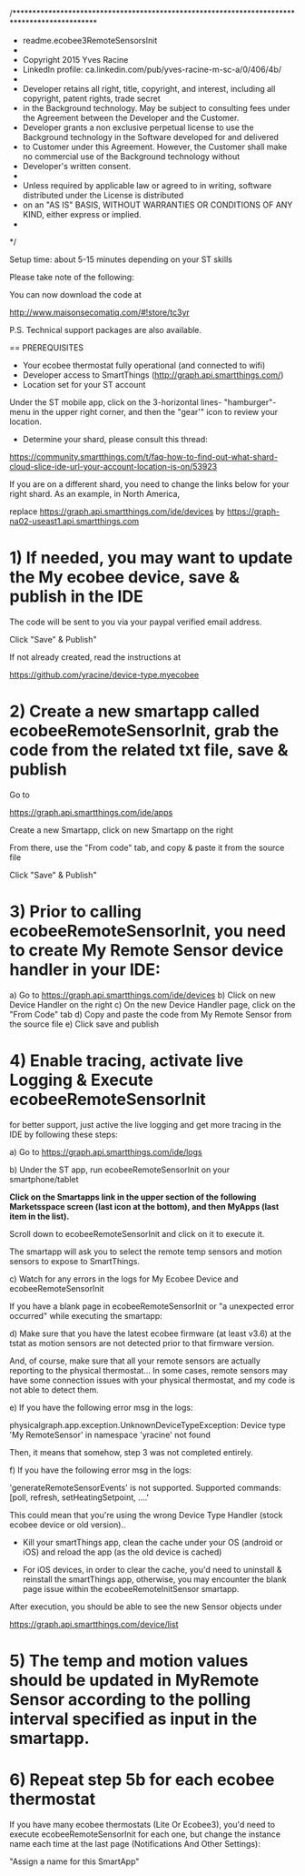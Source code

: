 /*********************************************************************************************
 *  readme.ecobee3RemoteSensorsInit
 *
 *  Copyright 2015 Yves Racine
 *  LinkedIn profile: ca.linkedin.com/pub/yves-racine-m-sc-a/0/406/4b/
 *
 *  Developer retains all right, title, copyright, and interest, including all copyright, patent rights, trade secret 
 *  in the Background technology. May be subject to consulting fees under the Agreement between the Developer and the Customer. 
 *  Developer grants a non exclusive perpetual license to use the Background technology in the Software developed for and delivered 
 *  to Customer under this Agreement. However, the Customer shall make no commercial use of the Background technology without
 *  Developer's written consent.
 *
 *  Unless required by applicable law or agreed to in writing, software distributed under the License is distributed
 *  on an "AS IS" BASIS, WITHOUT WARRANTIES OR CONDITIONS OF ANY KIND, either express or implied. 
 *
 */


Setup time: about 5-15 minutes depending on your ST skills

Please take note of the following:

You can now download the code at 

http://www.maisonsecomatiq.com/#!store/tc3yr 

P.S. Technical support packages are also available.

== PREREQUISITES

- Your ecobee thermostat fully operational (and connected to wifi)
- Developer access to SmartThings (http://graph.api.smartthings.com/)
- Location set for your ST account 

Under the ST mobile app, click on the 3-horizontal lines- "hamburger"- menu in the upper right corner, and then the "gear'" icon to review your location.

- Determine your shard, please consult this thread:

https://community.smartthings.com/t/faq-how-to-find-out-what-shard-cloud-slice-ide-url-your-account-location-is-on/53923

If you are on a different shard, you need to change the links below for your right shard. 
As an example, in North America,

replace https://graph.api.smartthings.com/ide/devices by https://graph-na02-useast1.api.smartthings.com

# 1) If needed, you may want to update the My ecobee device, save & publish in the IDE

<a>The code will be sent to you via your paypal verified email address.</b>

Click "Save" & Publish"

If not already created, read the instructions at

https://github.com/yracine/device-type.myecobee

# 2) Create a new smartapp called ecobeeRemoteSensorInit, grab the code from the related txt file, save & publish

Go to 

https://graph.api.smartthings.com/ide/apps

Create a new Smartapp, click on new Smartapp on the right

From there, use the "From code" tab, and copy & paste it from the source file

Click "Save" & Publish"

# 3) Prior to calling ecobeeRemoteSensorInit, you need to create My Remote Sensor device handler in your IDE:

a) Go to https://graph.api.smartthings.com/ide/devices
b) Click on new Device Handler on the right
c) On the new Device Handler page, click on the "From Code" tab
d) Copy and paste the code from My Remote Sensor from the source file
e) Click save and publish

# 4) Enable tracing, activate live Logging & Execute ecobeeRemoteSensorInit

for better support, just active the live logging and get more tracing
in the IDE by following these steps:

a) Go to https://graph.api.smartthings.com/ide/logs

b) Under the ST app, run ecobeeRemoteSensorInit on your smartphone/tablet


<b>Click on the Smartapps link in the upper section of the following Marketsspace screen (last icon at the bottom), and then MyApps (last item in the list).</b>

Scroll down to ecobeeRemoteSensorInit and click on it to execute it.

The smartapp will ask you to select the remote temp sensors and motion sensors to expose to SmartThings.


c) Watch for any errors in the logs for My Ecobee Device and ecobeeRemoteSensorInit



If you have a blank page in ecobeeRemoteSensorInit or "a unexpected error occurred" while
executing the smartapp:

d) Make sure that you have the latest ecobee firmware (at least v3.6) at the tstat as motion sensors
are not detected prior to that firmware version.  

And, of course, make sure that all your remote sensors are actually reporting to the physical thermostat...
In some cases, remote sensors may have some connection issues with your physical thermostat, and my code is not able 
to detect them.


e) If you have the following error msg in the logs:

physicalgraph.app.exception.UnknownDeviceTypeException: Device type 'My RemoteSensor' in namespace 'yracine' not found

Then, it means that somehow, step 3 was not completed entirely.

f) If you have the following error msg in the logs:

'generateRemoteSensorEvents' is not supported. Supported commands: [poll, refresh, setHeatingSetpoint, ....'

This could mean that you're using the wrong Device Type Handler (stock ecobee device or old version)..

- Kill your smartThings app, clean the cache under your OS (android or iOS) and reload 
the app (as the old device is cached)

- For iOS devices, in order to clear the cache, you'd need to uninstall & reinstall the smartThings app,
otherwise, you may encounter the blank page issue within the ecobeeRemoteInitSensor smartapp.


After execution, you should be able to see the new Sensor objects under

https://graph.api.smartthings.com/device/list

# 5) The temp and motion values should be updated in MyRemote Sensor according to the polling interval specified as input in the smartapp.

# 6) Repeat step 5b for each ecobee thermostat

If you have many ecobee thermostats (Lite Or Ecobee3), you'd need to execute ecobeeRemoteSensorInit for each one, but change the instance
name each time at the last page (Notifications And Other Settings):

"Assign a name for this SmartApp"



